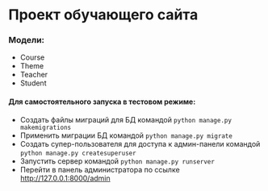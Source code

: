 # Проект обучающего сайта

### Модели:
* Course
* Theme
* Teacher
* Student

#### Для самостоятельного запуска в тестовом режиме:
* Создать файлы миграций для БД командой `python manage.py makemigrations`
* Применить миграции БД командой `python manage.py migrate`
* Создать супер-пользователя для доступа к админ-панели командой `python manage.py createsuperuser`
* Запустить сервер командой `python manage.py runserver`
* Перейти в панель администратора по ссылке http://127.0.0.1:8000/admin
